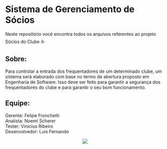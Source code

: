 # Sistema de Gerenciamento de Sócios
Neste repositório você encontra todos os arquivos referentes ao projeto Sócios do Clube :boat: 
## Sobre:
Para controlar a entrada dos frequentadores de um determinado clube, um sistema será elaborado com base no termo de abertura proposto em Engenharia de Software. Isso deve ser feito para garantir a segurança dos frequentadores do clube e para garantir o seu bom funcionamento. 
## Equipe:
Gerente: Felipe Fronchetti <br/>
Analista: Noemi Scherer <br/>
Tester: Vinicius Ribeiro <br/>
Desenvolvedor: Luis Fernando <br/>

<div style="text-align:center"><img src ="http://static.panoramio.com/photos/original/8422793.jpg" /></div>
